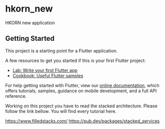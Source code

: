 # hkorn_new

HKORN new application

## Getting Started

This project is a starting point for a Flutter application.

A few resources to get you started if this is your first Flutter project:

- [Lab: Write your first Flutter app](https://flutter.dev/docs/get-started/codelab)
- [Cookbook: Useful Flutter samples](https://flutter.dev/docs/cookbook)

For help getting started with Flutter, view our
[online documentation](https://flutter.dev/docs), which offers tutorials,
samples, guidance on mobile development, and a full API reference.


Working on this project you have to read the stacked architecture.
Please follow the link bellow. You will find every tutorial here.

https://www.filledstacks.com/
https://pub.dev/packages/stacked_services
